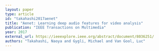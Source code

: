 ```yaml
---
layout: paper
type: article
id: "takahashi2017aenet"
title: "Aenet: Learning deep audio features for video analysis"
publication: "IEEE Transactions on Multimedia"
year: 2017
external_url: https://ieeexplore.ieee.org/abstract/document/8036251/
authors: "Takahashi, Naoya and Gygli, Michael and Van Gool, Luc"
---
```

